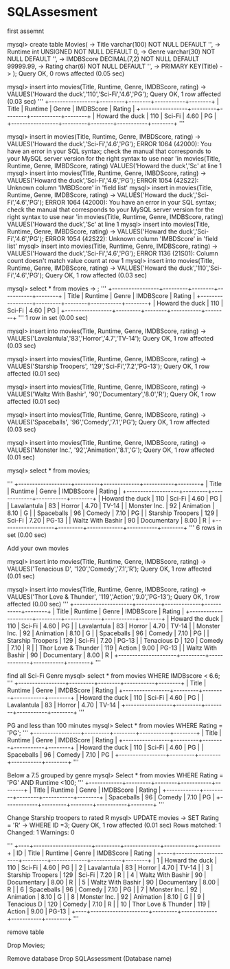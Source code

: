 # SQLAssesment
first assemnt

mysql> create table Movies(
    -> Title varchar(100) NOT NULL DEFAULT '',
    -> Runtime int UNSIGNED NOT NULL DEFAULT 0,
    -> Genre varchar(30) NOT NULL DEFAULT '',
    -> IMDBScore DECIMAL(7,2) NOT NULL DEFAULT 99999.99,
    -> Rating char(6) NOT NULL DEFAULT '',
    -> PRIMARY KEY(Title)
    -> );
Query OK, 0 rows affected (0.05 sec)

mysql> insert into movies(Title, Runtime, Genre, IMDBScore, rating)
    -> VALUES('Howard the duck','110','Sci-Fi','4.6','PG');
Query OK, 1 row affected (0.03 sec)
'''
+-----------------+---------+--------+-----------+--------+
| Title           | Runtime | Genre  | IMDBScore | Rating |
+-----------------+---------+--------+-----------+--------+
| Howard the duck |     110 | Sci-Fi |      4.60 | PG     |
+-----------------+---------+--------+-----------+--------+
'''

mysql> insert in movies(Title, Runtime, Genre, IMBDScore, rating)
    -> VALUES('Howard the duck','Sci-Fi','4.6','PG');
ERROR 1064 (42000): You have an error in your SQL syntax; check the manual that corresponds to your MySQL server version for the right syntax to use near 'in movies(Title, Runtime, Genre, IMBDScore, rating)
VALUES('Howard the duck','Sc' at line 1
mysql> insert into movies(Title, Runtime, Genre, IMBDScore, rating)
    -> VALUES('Howard the duck','Sci-Fi','4.6','PG');
ERROR 1054 (42S22): Unknown column 'IMBDScore' in 'field list'
mysql> insert in movies(Title, Runtime, Genre, IMDBScore, rating)
    -> VALUES('Howard the duck','Sci-Fi','4.6','PG');
ERROR 1064 (42000): You have an error in your SQL syntax; check the manual that corresponds to your MySQL server version for the right syntax to use near 'in movies(Title, Runtime, Genre, IMDBScore, rating)
VALUES('Howard the duck','Sc' at line 1
mysql> insert into movies(Title, Runtime, Genre, IMBDScore, rating)
    -> VALUES('Howard the duck','Sci-Fi','4.6','PG');
ERROR 1054 (42S22): Unknown column 'IMBDScore' in 'field list'
mysql> insert into movies(Title, Runtime, Genre, IMDBScore, rating)
    -> VALUES('Howard the duck','Sci-Fi','4.6','PG');
ERROR 1136 (21S01): Column count doesn't match value count at row 1
mysql> insert into movies(Title, Runtime, Genre, IMDBScore, rating)
    -> VALUES('Howard the duck','110','Sci-Fi','4.6','PG');
Query OK, 1 row affected (0.03 sec)

mysql> select * from movies
    -> ;
    '''
+-----------------+---------+--------+-----------+--------+
| Title           | Runtime | Genre  | IMDBScore | Rating |
+-----------------+---------+--------+-----------+--------+
| Howard the duck |     110 | Sci-Fi |      4.60 | PG     |
+-----------------+---------+--------+-----------+--------+
'''
1 row in set (0.00 sec)

mysql> insert into movies(Title, Runtime, Genre, IMDBScore, rating)
    -> VALUES('Lavalantula','83','Horror','4.7','TV-14');
Query OK, 1 row affected (0.03 sec)

mysql> insert into movies(Title, Runtime, Genre, IMDBScore, rating)
    -> VALUES('Starship Troopers', '129','Sci-Fi','7.2','PG-13');
Query OK, 1 row affected (0.01 sec)

mysql> insert into movies(Title, Runtime, Genre, IMDBScore, rating)
    -> VALUES('Waltz With Bashir', '90','Documentary','8.0','R');
Query OK, 1 row affected (0.01 sec)

mysql> insert into movies(Title, Runtime, Genre, IMDBScore, rating)
    -> VALUES('Spaceballs', '96','Comedy','7.1','PG');
Query OK, 1 row affected (0.03 sec)

mysql> insert into movies(Title, Runtime, Genre, IMDBScore, rating)
    -> VALUES('Monster Inc.', '92','Animation','8.1','G');
Query OK, 1 row affected (0.01 sec)

mysql> select * from movies;

'''
+-------------------+---------+-------------+-----------+--------+
| Title             | Runtime | Genre       | IMDBScore | Rating |
+-------------------+---------+-------------+-----------+--------+
| Howard the duck   |     110 | Sci-Fi      |      4.60 | PG     |
| Lavalantula       |      83 | Horror      |      4.70 | TV-14  |
| Monster Inc.      |      92 | Animation   |      8.10 | G      |
| Spaceballs        |      96 | Comedy      |      7.10 | PG     |
| Starship Troopers |     129 | Sci-Fi      |      7.20 | PG-13  |
| Waltz With Bashir |      90 | Documentary |      8.00 | R      |
+-------------------+---------+-------------+-----------+--------+
'''
6 rows in set (0.00 sec)

Add your own movies

mysql> insert into movies(Title, Runtime, Genre, IMDBScore, rating)
    -> VALUES('Tenacious D', '120','Comedy','7.1','R');
Query OK, 1 row affected (0.01 sec)

mysql> insert into movies(Title, Runtime, Genre, IMDBScore, rating)
    -> VALUES('Thor Love & Thunder', '119','Action','9.0','PG-13');
Query OK, 1 row affected (0.00 sec)
'''
+---------------------+---------+-------------+-----------+--------+
| Title               | Runtime | Genre       | IMDBScore | Rating |
+---------------------+---------+-------------+-----------+--------+
| Howard the duck     |     110 | Sci-Fi      |      4.60 | PG     |
| Lavalantula         |      83 | Horror      |      4.70 | TV-14  |
| Monster Inc.        |      92 | Animation   |      8.10 | G      |
| Spaceballs          |      96 | Comedy      |      7.10 | PG     |
| Starship Troopers   |     129 | Sci-Fi      |      7.20 | PG-13  |
| Tenacious D         |     120 | Comedy      |      7.10 | R      |
| Thor Love & Thunder |     119 | Action      |      9.00 | PG-13  |
| Waltz With Bashir   |      90 | Documentary |      8.00 | R      |
+---------------------+---------+-------------+-----------+--------+
'''

find all Sci-Fi Genre
mysql> select * from movies WHERE IMDBscore < 6.6;
'''
+-----------------+---------+--------+-----------+--------+
| Title           | Runtime | Genre  | IMDBScore | Rating |
+-----------------+---------+--------+-----------+--------+
| Howard the duck |     110 | Sci-Fi |      4.60 | PG     |
| Lavalantula     |      83 | Horror |      4.70 | TV-14  |
+-----------------+---------+--------+-----------+--------+
'''


PG and less than 100 minutes
mysql> Select * from movies WHERE Rating = 'PG';
'''
+-----------------+---------+--------+-----------+--------+
| Title           | Runtime | Genre  | IMDBScore | Rating |
+-----------------+---------+--------+-----------+--------+
| Howard the duck |     110 | Sci-Fi |      4.60 | PG     |
| Spaceballs      |      96 | Comedy |      7.10 | PG     |
+-----------------+---------+--------+-----------+--------+
'''

Below a 7.5  grouped by genre
mysql> Select * from movies WHERE Rating = 'PG' AND Runtime <100;
'''
+------------+---------+--------+-----------+--------+
| Title      | Runtime | Genre  | IMDBScore | Rating |
+------------+---------+--------+-----------+--------+
| Spaceballs |      96 | Comedy |      7.10 | PG     |
+------------+---------+--------+-----------+--------+
'''

Change Starship troopers to rated R
mysql> UPDATE movies
    -> SET Rating = 'R'
    -> WHERE ID =3;
Query OK, 1 row affected (0.01 sec)
Rows matched: 1  Changed: 1  Warnings: 0

 '''
+----+---------------------+---------+-------------+-----------+--------+
| ID | Title               | Runtime | Genre       | IMDBScore | Rating |
+----+---------------------+---------+-------------+-----------+--------+
|  1 | Howard the duck     |     110 | Sci-Fi      |      4.60 | PG     |
|  2 | Lavalantula         |      83 | Horror      |      4.70 | TV-14  |
|  3 | Starship Troopers   |     129 | Sci-Fi      |      7.20 | R      |
|  4 | Waltz With Bashir   |      90 | Documentary |      8.00 | R      |
|  5 | Waltz With Bashir   |      90 | Documentary |      8.00 | R      |
|  6 | Spaceballs          |      96 | Comedy      |      7.10 | PG     |
|  7 | Monster Inc.        |      92 | Animation   |      8.10 | G      |
|  8 | Monster Inc.        |      92 | Animation   |      8.10 | G      |
|  9 | Tenacious D         |     120 | Comedy      |      7.10 | R      |
| 10 | Thor Love & Thunder |     119 | Action      |      9.00 | PG-13  |
+----+---------------------+---------+-------------+-----------+--------+
'''


remove table

Drop Movies;
 
 Remove database
 Drop SQLAssessment (Database name)









